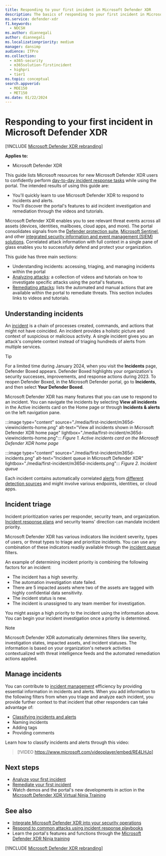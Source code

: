 ```yaml
---
title: Responding to your first incident in Microsoft Defender XDR
description: The basics of responding to your first incident in Microsoft Defender XDR.
ms.service: defender-xdr
f1.keywords: 
  - NOCSH
ms.author: diannegali
author: diannegali
ms.localizationpriority: medium
manager: dansimp
audience: ITPro
ms.collection: 
  - m365-security
  - m365solution-firstincident
  - highpri
  - tier1
ms.topic: conceptual
search.appverid: 
  - MOE150
  - MET150
ms.date: 01/22/2024
---
```


# Responding to your first incident in Microsoft Defender XDR

[!INCLUDE [Microsoft Defender XDR rebranding](../includes/microsoft-defender.md)]

**Applies to:**

- Microsoft Defender XDR

This guide lists Microsoft resources for new Microsoft Defender XDR users to confidently perform [day-to-day incident response tasks](integrate-microsoft-365-defender-secops-services.md) while using the portal. The intended results of using this guide are:

- You'll quickly learn to use Microsoft Defender XDR to respond to incidents and alerts.
- You'll discover the portal's features to aid incident investigation and remediation through the videos and tutorials.

Microsoft Defender XDR enables you to see relevant threat events across all assets (devices, identities, mailboxes, cloud apps, and more). The portal consolidates signals from the [Defender protection suite](microsoft-365-defender.md#microsoft-defender-xdr-protection), [Microsoft Sentinel](microsoft-365-defender-integration-with-azure-sentinel.md), and other [integrated security information and event management (SIEM) solutions](configure-siem-defender.md). Correlated attack information with full context in a single pane of glass enables you to successfully defend and protect your organization.

This guide has three main sections:

- Understanding incidents: accessing, triaging, and managing incidents within the portal
- [Analyzing attacks](respond-first-incident-analyze.md): a collection of videos and tutorials on how to investigate specific attacks using the portal's features.
- [Remediating attacks](respond-first-incident-remediate.md): lists the automated and manual actions that are available within the portal to remediate threats. This section includes links to videos and tutorials.

## Understanding incidents

An [incident](incidents-overview.md) is a chain of processes created, commands, and actions that might not have coincided. An incident provides a holistic picture and context of suspicious or malicious activity. A single incident gives you an attack's complete context instead of triaging hundreds of alerts from multiple services. 

> [!TIP]
> For a limited time during January 2024, when you visit the **Incidents** page, Defender Boxed appears. Defender Boxed highlights your organization's security successes, improvements, and response actions during 2023. To reopen Defender Boxed, in the Microsoft Defender portal, go to **Incidents**, and then select **Your Defender Boxed**.

Microsoft Defender XDR has many features that you can use to respond to an incident. You can navigate the incidents by selecting **View all incidents** in the Active incidents card on the Home page or through **Incidents & alerts** on the left navigation pane.

:::image type="content" source="./media/first-incident/m365d-viewincidents-home.png" alt-text="View all incidents shown in Microsoft Defender XDR home page" lightbox="./media/first-incident/m365d-viewincidents-home.png":::
*Figure 1. Active incidents card on the Microsoft Defender XDR home page*

:::image type="content" source="./media/first-incident/m365d-incidents.png" alt-text="Incident queue in Microsoft Defender XDR" lightbox="./media/first-incident/m365d-incidents.png":::
*Figure 2. Incident queue*

Each incident contains automatically correlated [alerts](investigate-alerts.md) from [different detection sources](microsoft-365-defender.md#microsoft-defender-xdr-protection) and might involve various endpoints, identities, or cloud apps.

## Incident triage

Incident prioritization varies per responder, security team, and organization. [Incident response plans](/security/operations/incident-response-planning) and security teams' direction can mandate incident priority. 

Microsoft Defender XDR has various indicators like incident severity, types of users, or threat types to triage and prioritize incidents. You can use any combination of these indicators readily available through the [incident queue](incident-queue.md) filters.

An example of determining incident priority is combining the following factors for an incident:

- The incident has a high severity.
- The automation investigation state failed.
- There are 5 impacted assets where two of the assets are tagged with highly confidential data sensitivity.
- The incident status is new.
- The incident is unassigned to any team member for investigation.

You might assign a high priority to the incident using the information above. You can begin your incident investigation once a priority is determined.

> [!NOTE]
> Microsoft Defender XDR automatically determines filters like severity, investigation states, impacted assets, and incident statuses. The information is based on your organization's network activities contextualized with threat intelligence feeds and the automated remediation actions applied.

## Manage incidents

You can contribute to [incident management](manage-incidents.md) efficiency by providing essential information in incidents and alerts. When you add information to the following filters from when you triage and analyze each incident, you provide further context to that incident that other responders can take advantage of:

- [Classifying incidents and alerts](manage-incidents.md#specify-the-classification)
- Naming incidents
- Adding tags
- Providing comments

Learn how to classify incidents and alerts through this video:

> [!VIDEO https://www.microsoft.com/videoplayer/embed/RE4LHJq]


## Next steps

-	[Analyze your first incident](respond-first-incident-analyze.md)
- [Remediate your first incident](respond-first-incident-remediate.md)
- Watch demos and the portal's new developments in action in the [Microsoft Defender XDR Virtual Ninja Training](https://adoption.microsoft.com/en-us/ninja-show/)

## See also

- [Integrate Microsoft Defender XDR into your security operations](integrate-microsoft-365-defender-secops-plan.md)
- [Respond to common attacks using incident response playbooks](/security/operations/incident-response-playbooks)
- Learn the portal's features and functions through the [Microsoft Defender XDR Ninja training](https://techcommunity.microsoft.com/t5/microsoft-365-defender/become-a-microsoft-365-defender-ninja/ba-p/1789376)

[!INCLUDE [Microsoft Defender XDR rebranding](../includes/defender-m3d-techcommunity.md)]
